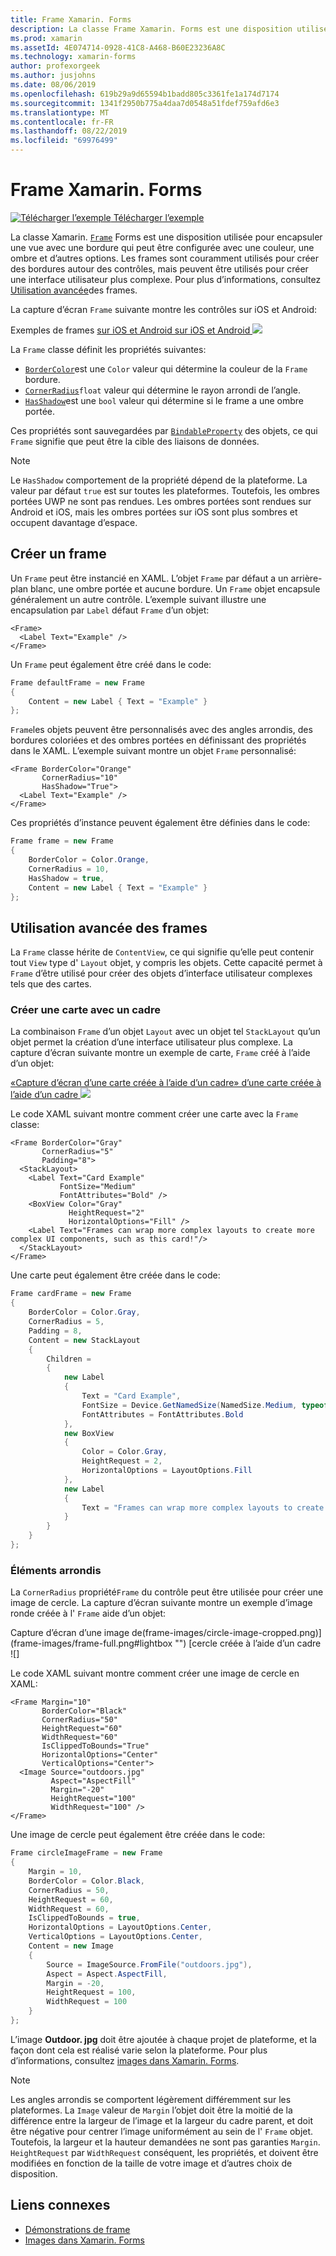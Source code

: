 ```yaml
---
title: Frame Xamarin. Forms
description: La classe Frame Xamarin. Forms est une disposition utilisée pour encapsuler une vue ou une disposition avec une bordure qui peut être configurée avec une couleur, une ombre et d’autres options.
ms.prod: xamarin
ms.assetId: 4E074714-0928-41C8-A468-B60E23236A8C
ms.technology: xamarin-forms
author: profexorgeek
ms.author: jusjohns
ms.date: 08/06/2019
ms.openlocfilehash: 619b29a9d65594b1badd805c3361fe1a174d7174
ms.sourcegitcommit: 1341f2950b775a4daa7d0548a51fdef759afd6e3
ms.translationtype: MT
ms.contentlocale: fr-FR
ms.lasthandoff: 08/22/2019
ms.locfileid: "69976499"
---
```

# <a name="xamarinforms-frame"></a>Frame Xamarin. Forms

[![Télécharger l’exemple](~/media/shared/download.png) Télécharger l’exemple](https://docs.microsoft.com/samples/xamarin/xamarin-forms-samples/userinterface-frame/)

La classe Xamarin. [`Frame`](xref:Xamarin.Forms.Frame) Forms est une disposition utilisée pour encapsuler une vue avec une bordure qui peut être configurée avec une couleur, une ombre et d’autres options. Les frames sont couramment utilisés pour créer des bordures autour des contrôles, mais peuvent être utilisés pour créer une interface utilisateur plus complexe. Pour plus d’informations, consultez [Utilisation avancée](#advanced-frame-usage)des frames.

La capture d’écran `Frame` suivante montre les contrôles sur iOS et Android:

Exemples de frames [sur iOS et Android sur iOS et Android ![](frame-images/frame-cropped.png)](frame-images/frame-full.png#lightbox "")

La `Frame` classe définit les propriétés suivantes:

* [`BorderColor`](xref:Xamarin.Forms.Frame.BorderColor)est une `Color` valeur qui détermine la couleur de la `Frame` bordure.
* [`CornerRadius`](xref:Xamarin.Forms.Frame.CornerRadius)`float` valeur qui détermine le rayon arrondi de l’angle.
* [`HasShadow`](xref:Xamarin.Forms.Frame.HasShadow)est une `bool` valeur qui détermine si le frame a une ombre portée.

Ces propriétés sont sauvegardées par [`BindableProperty`](xref:Xamarin.Forms.BindableProperty) des objets, ce qui `Frame` signifie que peut être la cible des liaisons de données.

> [!NOTE]
> Le `HasShadow` comportement de la propriété dépend de la plateforme. La valeur par défaut `true` est sur toutes les plateformes. Toutefois, les ombres portées UWP ne sont pas rendues. Les ombres portées sont rendues sur Android et iOS, mais les ombres portées sur iOS sont plus sombres et occupent davantage d’espace.

## <a name="create-a-frame"></a>Créer un frame

Un `Frame` peut être instancié en XAML. L’objet `Frame` par défaut a un arrière-plan blanc, une ombre portée et aucune bordure. Un `Frame` objet encapsule généralement un autre contrôle. L’exemple suivant illustre une encapsulation par `Label` défaut `Frame` d’un objet:

```xaml
<Frame>
  <Label Text="Example" />
</Frame>
```

Un `Frame` peut également être créé dans le code:

```csharp
Frame defaultFrame = new Frame
{
    Content = new Label { Text = "Example" }
};
```

`Frame`les objets peuvent être personnalisés avec des angles arrondis, des bordures coloriées et des ombres portées en définissant des propriétés dans le XAML. L’exemple suivant montre un objet `Frame` personnalisé:

```xaml
<Frame BorderColor="Orange"
       CornerRadius="10"
       HasShadow="True">
  <Label Text="Example" />
</Frame>
```

Ces propriétés d’instance peuvent également être définies dans le code:

```csharp
Frame frame = new Frame
{
    BorderColor = Color.Orange,
    CornerRadius = 10,
    HasShadow = true,
    Content = new Label { Text = "Example" }
};
```

## <a name="advanced-frame-usage"></a>Utilisation avancée des frames

La `Frame` classe hérite de `ContentView`, ce qui signifie qu’elle peut contenir tout `View` type d' `Layout` objet, y compris les objets. Cette capacité permet à `Frame` d’être utilisé pour créer des objets d’interface utilisateur complexes tels que des cartes.

### <a name="create-a-card-with-a-frame"></a>Créer une carte avec un cadre

La combinaison `Frame` d’un objet `Layout` avec un objet tel `StackLayout` qu’un objet permet la création d’une interface utilisateur plus complexe. La capture d’écran suivante montre un exemple de carte, `Frame` créé à l’aide d’un objet:

[«Capture d’écran d’une carte créée à l’aide d’un cadre» d’une carte créée à l’aide d’un cadre ![](frame-images/frame-card-cropped.png)](frame-images/frame-full.png#lightbox "")

Le code XAML suivant montre comment créer une carte avec la `Frame` classe:

```xaml
<Frame BorderColor="Gray"
       CornerRadius="5"
       Padding="8">
  <StackLayout>
    <Label Text="Card Example"
           FontSize="Medium"
           FontAttributes="Bold" />
    <BoxView Color="Gray"
             HeightRequest="2"
             HorizontalOptions="Fill" />
    <Label Text="Frames can wrap more complex layouts to create more complex UI components, such as this card!"/>
  </StackLayout>
</Frame>
```

Une carte peut également être créée dans le code:

```csharp
Frame cardFrame = new Frame
{
    BorderColor = Color.Gray,
    CornerRadius = 5,
    Padding = 8,
    Content = new StackLayout
    {
        Children =
        {
            new Label
            {
                Text = "Card Example",
                FontSize = Device.GetNamedSize(NamedSize.Medium, typeof(Label)),
                FontAttributes = FontAttributes.Bold
            },
            new BoxView
            {
                Color = Color.Gray,
                HeightRequest = 2,
                HorizontalOptions = LayoutOptions.Fill
            },
            new Label
            {
                Text = "Frames can wrap more complex layouts to create more complex UI components, such as this card!"
            }
        }
    }
};
```

### <a name="round-elements"></a>Éléments arrondis

La `CornerRadius` propriété`Frame` du contrôle peut être utilisée pour créer une image de cercle. La capture d’écran suivante montre un exemple d’image ronde créée à l' `Frame` aide d’un objet:

Capture d’écran d’une image de(frame-images/circle-image-cropped.png)](frame-images/frame-full.png#lightbox "") [cercle créée à l’aide d’un cadre ![]

Le code XAML suivant montre comment créer une image de cercle en XAML:

```xaml
<Frame Margin="10"
       BorderColor="Black"
       CornerRadius="50"
       HeightRequest="60"
       WidthRequest="60"
       IsClippedToBounds="True"
       HorizontalOptions="Center"
       VerticalOptions="Center">
  <Image Source="outdoors.jpg"
         Aspect="AspectFill"
         Margin="-20"
         HeightRequest="100"
         WidthRequest="100" />
</Frame>
```

Une image de cercle peut également être créée dans le code:

```csharp
Frame circleImageFrame = new Frame
{
    Margin = 10,
    BorderColor = Color.Black,
    CornerRadius = 50,
    HeightRequest = 60,
    WidthRequest = 60,
    IsClippedToBounds = true,
    HorizontalOptions = LayoutOptions.Center,
    VerticalOptions = LayoutOptions.Center,
    Content = new Image
    {
        Source = ImageSource.FromFile("outdoors.jpg"),
        Aspect = Aspect.AspectFill,
        Margin = -20,
        HeightRequest = 100,
        WidthRequest = 100
    }
};
```

L’image **Outdoor. jpg** doit être ajoutée à chaque projet de plateforme, et la façon dont cela est réalisé varie selon la plateforme. Pour plus d’informations, consultez [images dans Xamarin. Forms](~/xamarin-forms/user-interface/images.md).

> [!NOTE]
> Les angles arrondis se comportent légèrement différemment sur les plateformes. La `Image` valeur de `Margin` l’objet doit être la moitié de la différence entre la largeur de l’image et la largeur du cadre parent, et doit être négative pour centrer l’image uniformément au sein de l' `Frame` objet. Toutefois, la largeur et la hauteur demandées ne sont pas garanties `Margin`. `HeightRequest` par `WidthRequest` conséquent, les propriétés, et doivent être modifiées en fonction de la taille de votre image et d’autres choix de disposition.

## <a name="related-links"></a>Liens connexes

* [Démonstrations de frame](https://docs.microsoft.com/samples/xamarin/xamarin-forms-samples/userinterface-frame/)
* [Images dans Xamarin. Forms](~/xamarin-forms/user-interface/images.md)
